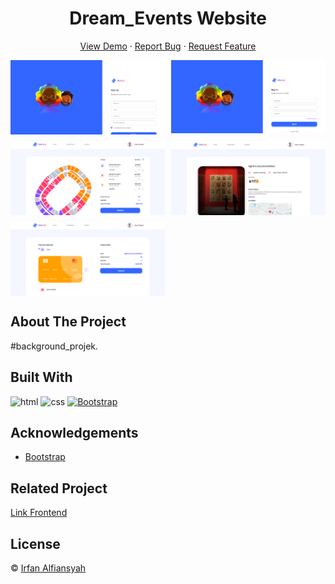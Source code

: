 <h1 align='center'>Dream_Events Website </h1>
  <p align="center">
    <a href="link_deploy">View Demo</a>
    ·
    <a href="https://github.com/FazzWeb10/Responsive-Website/issues">Report Bug</a>
    ·
    <a href="https://github.com/FazzWeb10/Responsive-Website/pulls">Request Feature</a>
  </p>

<div style="display: grid; grid-template-areas: 'a b'; row-gap: 10px; column-gap: 10px">
<img src="./assets/img/register.png" style="width: 100%; height: auto;"></img>
<img src="./assets/img/signin.png" style="width: 100%; height: auto;"></img>
<img src="./assets/img/order.png" style="width: 100%; height: auto;"></img>
<img src="./assets/img/detail.png" style="width: 100%; height: auto;"></img>
<img src="./assets/img/payment.png" style="width: 100%; height: auto;"></img>
</div>

## About The Project

#background_projek.

## Built With

![html](https://img.shields.io/badge/html-5-blue)
![css](https://img.shields.io/badge/css-3-yellow)
[![Bootstrap](https://img.shields.io/badge/Bootstrap-v5.2.x-blue)](https://getbootstrap.com/)

## Acknowledgements

- [Bootstrap](https://getbootstrap.com/)

## Related Project

[Link Frontend](https://dream-events-apps.netlify.app/)

## License

© [Irfan Alfiansyah](https://github.com/IrfanAlfiansyah/)